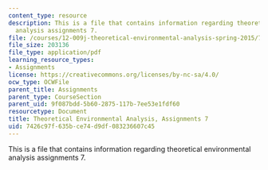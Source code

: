 ```yaml
---
content_type: resource
description: This is a file that contains information regarding theoretical environmental
  analysis assignments 7.
file: /courses/12-009j-theoretical-environmental-analysis-spring-2015/7426c97f635bce74d9df083236607c45_MIT12_009JS15_pset7.pdf
file_size: 203136
file_type: application/pdf
learning_resource_types:
- Assignments
license: https://creativecommons.org/licenses/by-nc-sa/4.0/
ocw_type: OCWFile
parent_title: Assignments
parent_type: CourseSection
parent_uid: 9f087bdd-5b60-2875-117b-7ee53e1fdf60
resourcetype: Document
title: Theoretical Environmental Analysis, Assignments 7
uid: 7426c97f-635b-ce74-d9df-083236607c45
---
```

This is a file that contains information regarding theoretical environmental analysis assignments 7.